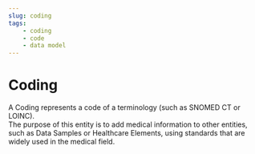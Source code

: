 ```yaml
---
slug: coding
tags:
    - coding
    - code
    - data model
---
```


# Coding

A Coding represents a code of a terminology (such as SNOMED CT or LOINC).  
The purpose of this entity is to add medical information to other entities, such as Data Samples or Healthcare Elements,
using standards that are widely used in the medical field.  


